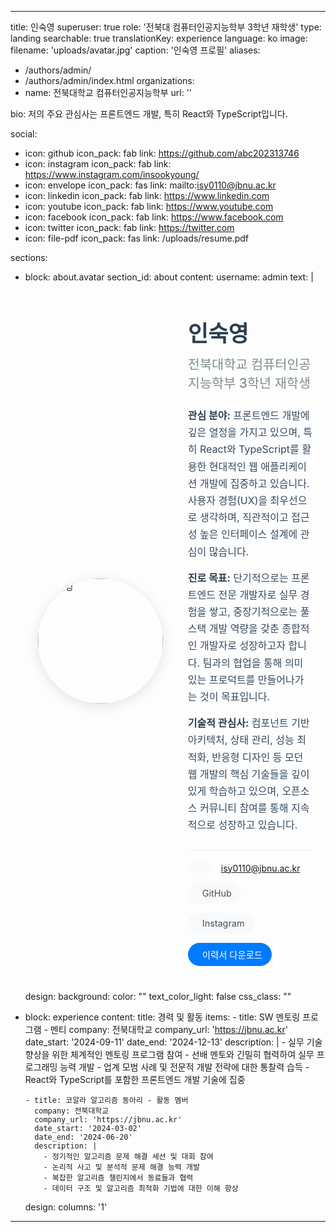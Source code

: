 ---

title: 인숙영
superuser: true
role: '전북대 컴퓨터인공지능학부 3학년 재학생'
type: landing
searchable: true
translationKey: experience
language: ko
image:
  filename: 'uploads/avatar.jpg'
  caption: '인숙영 프로필'
aliases:
  - /authors/admin/
  - /authors/admin/index.html
organizations:
  - name: 전북대학교 컴퓨터인공지능학부
    url: ''

bio: 저의 주요 관심사는 프론트엔드 개발, 특히 React와 TypeScript입니다.

social:
  - icon: github
    icon_pack: fab
    link: https://github.com/abc202313746
  - icon: instagram
    icon_pack: fab
    link: https://www.instagram.com/insookyoung/
  - icon: envelope
    icon_pack: fas
    link: mailto:isy0110@jbnu.ac.kr
  - icon: linkedin
    icon_pack: fab
    link: https://www.linkedin.com
  - icon: youtube
    icon_pack: fab
    link: https://www.youtube.com
  - icon: facebook
    icon_pack: fab
    link: https://www.facebook.com
  - icon: twitter
    icon_pack: fab
    link: https://twitter.com
  - icon: file-pdf
    icon_pack: fas
    link: /uploads/resume.pdf
    
sections:
  - block: about.avatar
    section_id: about
    content:
      username: admin
      text: |
        <div style="display: flex; align-items: center; gap: 40px; padding: 40px 20px; max-width: 1000px; margin: 0 auto;">
          <div style="flex-shrink: 0;">
            <img src="/uploads/avatar.jpg" alt="인숙영" style="width: 200px; height: 200px; border-radius: 50%; object-fit: cover; box-shadow: 0 4px 20px rgba(0,0,0,0.1);">
          </div>
          <div style="flex: 1; text-align: left;">
            <h2 style="margin: 0 0 10px 0; color: #2c3e50; font-weight: 700; font-size: 2.2rem;">인숙영</h2>
            <p style="font-size: 1.3rem; color: #7f8c8d; margin: 0 0 25px 0; font-weight: 500;">전북대학교 컴퓨터인공지능학부 3학년 재학생</p>
            <div style="color: #34495e; line-height: 1.7; font-size: 1rem;">
              <p style="margin: 15px 0;">
                <strong style="color: #2c3e50;">관심 분야:</strong> 프론트엔드 개발에 깊은 열정을 가지고 있으며, 특히 React와 TypeScript를 활용한 
                현대적인 웹 애플리케이션 개발에 집중하고 있습니다. 사용자 경험(UX)을 최우선으로 생각하며, 
                직관적이고 접근성 높은 인터페이스 설계에 관심이 많습니다.
              </p>
              <p style="margin: 15px 0;">
                <strong style="color: #2c3e50;">진로 목표:</strong> 단기적으로는 프론트엔드 전문 개발자로 실무 경험을 쌓고, 
                중장기적으로는 풀스택 개발 역량을 갖춘 종합적인 개발자로 성장하고자 합니다. 
                팀과의 협업을 통해 의미 있는 프로덕트를 만들어나가는 것이 목표입니다.
              </p>
              <p style="margin: 15px 0;">
                <strong style="color: #2c3e50;">기술적 관심사:</strong> 컴포넌트 기반 아키텍처, 상태 관리, 성능 최적화, 반응형 디자인 등 
                모던 웹 개발의 핵심 기술들을 깊이 있게 학습하고 있으며, 오픈소스 커뮤니티 참여를 통해 
                지속적으로 성장하고 있습니다.
              </p>
            </div>
            <div style="margin-top: 25px; padding-top: 20px; border-top: 1px solid #eee;">
              <div style="display: flex; align-items: center; gap: 15px; flex-wrap: wrap; justify-content: flex-start;">
                <a href="mailto:isy0110@jbnu.ac.kr" style="display: flex; align-items: center; gap: 8px; padding: 8px 15px; background: #f8f9fa; border-radius: 25px; text-decoration: none; color: #495057; font-size: 0.9rem; transition: all 0.3s ease;" onmouseover="this.style.background='#e9ecef'" onmouseout="this.style.background='#f8f9fa'">
                  <i class="fas fa-envelope" style="color: #6c757d;"></i>
                  <span>isy0110@jbnu.ac.kr</span>
                </a>
                <a href="https://github.com/abc202313746" target="_blank" style="display: flex; align-items: center; gap: 8px; padding: 8px 15px; background: #f8f9fa; border-radius: 25px; text-decoration: none; color: #495057; font-size: 0.9rem; transition: all 0.3s ease;" onmouseover="this.style.background='#e9ecef'" onmouseout="this.style.background='#f8f9fa'">
                  <i class="fab fa-github" style="color: #6c757d;"></i>
                  <span>GitHub</span>
                </a>
                <a href="https://www.instagram.com/insookyoung/" target="_blank" style="display: flex; align-items: center; gap: 8px; padding: 8px 15px; background: #f8f9fa; border-radius: 25px; text-decoration: none; color: #495057; font-size: 0.9rem; transition: all 0.3s ease;" onmouseover="this.style.background='#e9ecef'" onmouseout="this.style.background='#f8f9fa'">
                  <i class="fab fa-instagram" style="color: #6c757d;"></i>
                  <span>Instagram</span>
                </a>
                <a href="/uploads/resume.pdf" download="인숙영_이력서.pdf" style="display: flex; align-items: center; gap: 8px; padding: 8px 15px; background: #007bff; border-radius: 25px; text-decoration: none; color: white; font-size: 0.9rem; font-weight: 500; transition: all 0.3s ease;" onmouseover="this.style.background='#0056b3'" onmouseout="this.style.background='#007bff'">
                  <i class="fas fa-download" style="color: white;"></i>
                  <span>이력서 다운로드</span>
                </a>
              </div>
            </div>
          </div>
        </div>
    design:
      background:
        color: ""
        text_color_light: false
      css_class: ""

  - block: experience
    content:
      title: 경력 및 활동
      items:
        - title: SW 멘토링 프로그램 - 멘티
          company: 전북대학교
          company_url: 'https://jbnu.ac.kr'
          date_start: '2024-09-11'
          date_end: '2024-12-13'
          description: |
            - 실무 기술 향상을 위한 체계적인 멘토링 프로그램 참여
            - 선배 멘토와 긴밀히 협력하여 실무 프로그래밍 능력 개발
            - 업계 모범 사례 및 전문적 개발 전략에 대한 통찰력 습득
            - React와 TypeScript를 포함한 프론트엔드 개발 기술에 집중
        
        - title: 코알라 알고리즘 동아리 - 활동 멤버
          company: 전북대학교
          company_url: 'https://jbnu.ac.kr'
          date_start: '2024-03-02'
          date_end: '2024-06-20'
          description: |
            - 정기적인 알고리즘 문제 해결 세션 및 대회 참여
            - 논리적 사고 및 분석적 문제 해결 능력 개발
            - 복잡한 알고리즘 챌린지에서 동료들과 협력
            - 데이터 구조 및 알고리즘 최적화 기법에 대한 이해 향상
    design:
      columns: '1'
---